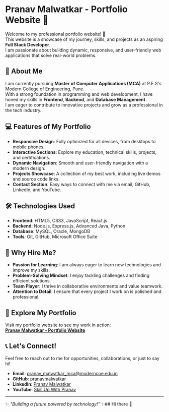 # Pranav Malwatkar - Portfolio Website 🌟

Welcome to my professional portfolio website! 🚀  
This website is a showcase of my journey, skills, and projects as an aspiring **Full Stack Developer**.  
I am passionate about building dynamic, responsive, and user-friendly web applications that solve real-world problems.

## 🌈 About Me
I am currently pursuing **Master of Computer Applications (MCA)** at P.E.S's Modern College of Engineering, Pune.  
With a strong foundation in programming and web development, I have honed my skills in **Frontend**, **Backend**, and **Database Management**.  
I am eager to contribute to innovative projects and grow as a professional in the tech industry.

## 💻 Features of My Portfolio
- **Responsive Design**: Fully optimized for all devices, from desktops to mobile phones.
- **Interactive Sections**: Explore my education, technical skills, projects, and certifications.
- **Dynamic Navigation**: Smooth and user-friendly navigation with a modern design.
- **Projects Showcase**: A collection of my best work, including live demos and source code links.
- **Contact Section**: Easy ways to connect with me via email, GitHub, LinkedIn, and YouTube.

## 🛠️ Technologies Used
- **Frontend**: HTML5, CSS3, JavaScript, React.js
- **Backend**: Node.js, Express.js, Advanced Java, Python
- **Database**: MySQL, Oracle, MongoDB
- **Tools**: Git, GitHub, Microsoft Office Suite

## 🌟 Why Hire Me?
- **Passion for Learning**: I am always eager to learn new technologies and improve my skills.
- **Problem-Solving Mindset**: I enjoy tackling challenges and finding efficient solutions.
- **Team Player**: I thrive in collaborative environments and value teamwork.
- **Attention to Detail**: I ensure that every project I work on is polished and professional.

## 📂 Explore My Portfolio
Visit my portfolio website to see my work in action:  
[**Pranav Malwatkar - Portfolio Website**](https://your-website-link.com)

## 📞 Let's Connect!
Feel free to reach out to me for opportunities, collaborations, or just to say hi!  
- **Email**: pranav_malwatkar_mca@moderncoe.edu.in  
- **GitHub**: [pranavmalwatkar](https://github.com/pranavmalwatkar)  
- **LinkedIn**: [Pranav Malwatkar](https://www.linkedin.com/in/pranav-malwatkar-9834b1239/)  
- **YouTube**: [Skill Up With Pranav](https://www.youtube.com/@SkillUpWithPranav)

---

✨ *"Building a future powered by technology!"* ✨## Hi there 👋
